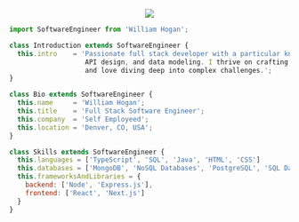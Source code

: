 <p align="center">
  <img src="![6fffdc2a8363879afe62ac2b5c2c5b5f](https://github.com/user-attachments/assets/c71b21b0-4ce1-4ff3-8e51-1d6a6886c75b)
"  />
</p>

```js
import SoftwareEngineer from 'William Hogan';

class Introduction extends SoftwareEngineer {
  this.intro    = 'Passionate full stack developer with a particular knack for backend intricacies,
                   API design, and data modeling. I thrive on crafting high-quality web applications
                   and love diving deep into complex challenges.';
}

class Bio extends SoftwareEngineer {
  this.name     = 'William Hogan';
  this.title    = 'Full Stack Software Engineer';
  this.company  = 'Self Employeed';
  this.location = 'Denver, CO, USA';
}

class Skills extends SoftwareEngineer {
  this.languages = ['TypeScript', 'SQL', 'Java', 'HTML', 'CSS']
  this.databases = ['MongoDB', 'NoSQL Databases', 'PostgreSQL', 'SQL Databases']
  this.frameworksAndLibraries = {
    backend: ['Node', 'Express.js'],
    frontend: ['React', 'Next.js']
  }
}

```
